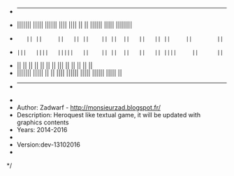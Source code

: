 * --------------------------------------------------------------------------
*   ||||||| |||||  ||||||    ||||    ||||    ||   || ||||||  ||||| ||||||||
*        || ||     ||   || ||    || ||  ||   ||   || ||     ||        ||
*     |||   ||||   |||||   ||    || ||  ||   ||   || ||||     ||      ||
*   ||      ||     ||  ||  ||    || || |||   ||   || ||         ||    ||
*   ||||||| |||||  ||   ||   ||||    ||||||   |||||  |||||| |||||     || 
* --------------------------------------------------------------------------
* 
* Author: Zadwarf - http://monsieurzad.blogspot.fr/
* Description: Heroquest like textual game, it will be updated with graphics contents 
* Years: 2014-2016 
*
* Version:dev-13102016 
* 
*/
